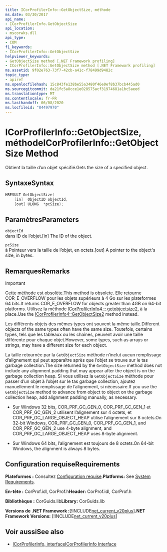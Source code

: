 ```yaml
---
title: ICorProfilerInfo::GetObjectSize, méthode
ms.date: 03/30/2017
api_name:
- ICorProfilerInfo.GetObjectSize
api_location:
- mscorwks.dll
api_type:
- COM
f1_keywords:
- ICorProfilerInfo::GetObjectSize
helpviewer_keywords:
- GetObjectSize method [.NET Framework profiling]
- ICorProfilerInfo::GetObjectSize method [.NET Framework profiling]
ms.assetid: 9f02e763-73f7-42cb-a41c-f78499d9482c
topic_type:
- apiref
ms.openlocfilehash: 15c843fe138be55a3480f46e0ef8b37bcb445ad0
ms.sourcegitcommit: da21fc5a8cce1e028575acf31974681a1bc5aeed
ms.translationtype: MT
ms.contentlocale: fr-FR
ms.lasthandoff: 06/08/2020
ms.locfileid: "84497970"
---
```

# <a name="icorprofilerinfogetobjectsize-method"></a><span data-ttu-id="72613-102">ICorProfilerInfo::GetObjectSize, méthode</span><span class="sxs-lookup"><span data-stu-id="72613-102">ICorProfilerInfo::GetObjectSize Method</span></span>
<span data-ttu-id="72613-103">Obtient la taille d’un objet spécifié.</span><span class="sxs-lookup"><span data-stu-id="72613-103">Gets the size of a specified object.</span></span>  
  
## <a name="syntax"></a><span data-ttu-id="72613-104">Syntaxe</span><span class="sxs-lookup"><span data-stu-id="72613-104">Syntax</span></span>  
  
```cpp  
HRESULT GetObjectSize(  
    [in]  ObjectID objectId,  
    [out] ULONG  *pcSize);  
```  
  
## <a name="parameters"></a><span data-ttu-id="72613-105">Paramètres</span><span class="sxs-lookup"><span data-stu-id="72613-105">Parameters</span></span>  
 `objectId`  
 <span data-ttu-id="72613-106">dans ID de l’objet.</span><span class="sxs-lookup"><span data-stu-id="72613-106">[in] The ID of the object.</span></span>  
  
 `pcSize`  
 <span data-ttu-id="72613-107">à Pointeur vers la taille de l’objet, en octets.</span><span class="sxs-lookup"><span data-stu-id="72613-107">[out] A pointer to the object's size, in bytes.</span></span>  
  
## <a name="remarks"></a><span data-ttu-id="72613-108">Remarques</span><span class="sxs-lookup"><span data-stu-id="72613-108">Remarks</span></span>  
  
> [!IMPORTANT]
> <span data-ttu-id="72613-109">Cette méthode est obsolète.</span><span class="sxs-lookup"><span data-stu-id="72613-109">This method is obsolete.</span></span> <span data-ttu-id="72613-110">Elle retourne COR_E_OVERFLOW pour les objets supérieurs à 4 Go sur les plateformes 64 bits.</span><span class="sxs-lookup"><span data-stu-id="72613-110">It returns COR_E_OVERFLOW for objects greater than 4GB on 64-bit platforms.</span></span> <span data-ttu-id="72613-111">Utilisez la méthode [ICorProfilerInfo4 :: getobjectsize2,](icorprofilerinfo4-getobjectsize2-method.md) à la place.</span><span class="sxs-lookup"><span data-stu-id="72613-111">Use the  [ICorProfilerInfo4::GetObjectSize2](icorprofilerinfo4-getobjectsize2-method.md) method instead.</span></span>  
  
 <span data-ttu-id="72613-112">Les différents objets des mêmes types ont souvent la même taille.</span><span class="sxs-lookup"><span data-stu-id="72613-112">Different objects of the same types often have the same size.</span></span> <span data-ttu-id="72613-113">Toutefois, certains types, tels que les tableaux ou les chaînes, peuvent avoir une taille différente pour chaque objet.</span><span class="sxs-lookup"><span data-stu-id="72613-113">However, some types, such as arrays or strings, may have a different size for each object.</span></span>  
  
 <span data-ttu-id="72613-114">La taille retournée par la `GetObjectSize` méthode n’inclut aucun remplissage d’alignement qui peut apparaître après que l’objet se trouve sur le tas garbage collection.</span><span class="sxs-lookup"><span data-stu-id="72613-114">The size returned by the `GetObjectSize` method does not include any alignment padding that may appear after the object is on the garbage collection heap.</span></span> <span data-ttu-id="72613-115">Si vous utilisez la `GetObjectSize` méthode pour passer d’un objet à l’objet sur le tas garbage collection, ajoutez manuellement le remplissage de l’alignement, si nécessaire.</span><span class="sxs-lookup"><span data-stu-id="72613-115">If you use the `GetObjectSize` method to advance from object to object on the garbage collection heap, add alignment padding manually, as necessary.</span></span>  
  
- <span data-ttu-id="72613-116">Sur Windows 32 bits, COR_PRF_GC_GEN_0, COR_PRF_GC_GEN_1 et COR_PRF_GC_GEN_2 utilisent l’alignement sur 4 octets, et COR_PRF_GC_LARGE_OBJECT_HEAP utilise l’alignement sur 8 octets.</span><span class="sxs-lookup"><span data-stu-id="72613-116">On 32-bit Windows, COR_PRF_GC_GEN_0, COR_PRF_GC_GEN_1, and COR_PRF_GC_GEN_2 use 4-byte alignment, and COR_PRF_GC_LARGE_OBJECT_HEAP uses 8-byte alignment.</span></span>  
  
- <span data-ttu-id="72613-117">Sur Windows 64 bits, l’alignement est toujours de 8 octets.</span><span class="sxs-lookup"><span data-stu-id="72613-117">On 64-bit Windows, the alignment is always 8 bytes.</span></span>  
  
## <a name="requirements"></a><span data-ttu-id="72613-118">Configuration requise</span><span class="sxs-lookup"><span data-stu-id="72613-118">Requirements</span></span>  
 <span data-ttu-id="72613-119">**Plateformes :** Consultez [Configuration requise](../../get-started/system-requirements.md).</span><span class="sxs-lookup"><span data-stu-id="72613-119">**Platforms:** See [System Requirements](../../get-started/system-requirements.md).</span></span>  
  
 <span data-ttu-id="72613-120">**En-tête :** CorProf.idl, CorProf.h</span><span class="sxs-lookup"><span data-stu-id="72613-120">**Header:** CorProf.idl, CorProf.h</span></span>  
  
 <span data-ttu-id="72613-121">**Bibliothèque :** CorGuids.lib</span><span class="sxs-lookup"><span data-stu-id="72613-121">**Library:** CorGuids.lib</span></span>  
  
 <span data-ttu-id="72613-122">**Versions de .NET Framework :**[!INCLUDE[net_current_v20plus](../../../../includes/net-current-v20plus-md.md)]</span><span class="sxs-lookup"><span data-stu-id="72613-122">**.NET Framework Versions:** [!INCLUDE[net_current_v20plus](../../../../includes/net-current-v20plus-md.md)]</span></span>  
  
## <a name="see-also"></a><span data-ttu-id="72613-123">Voir aussi</span><span class="sxs-lookup"><span data-stu-id="72613-123">See also</span></span>

- [<span data-ttu-id="72613-124">ICorProfilerInfo, interface</span><span class="sxs-lookup"><span data-stu-id="72613-124">ICorProfilerInfo Interface</span></span>](icorprofilerinfo-interface.md)
